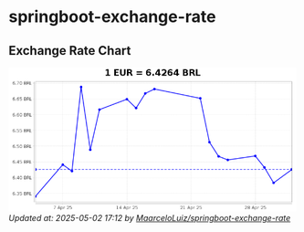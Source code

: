 # springboot-exchange-rate

<!-- EXCHANGE-RATE-START -->
## Exchange Rate Chart

![Exchange Rate Chart](charts/chart.png)*Updated at: 2025-05-02 17:12 by [MaarceloLuiz/springboot-exchange-rate](https://github.com/MaarceloLuiz/springboot-exchange-rate)*


<!-- EXCHANGE-RATE-END -->
